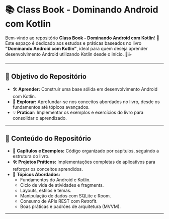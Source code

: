 # 📚 **Class Book - Dominando Android com Kotlin**

Bem-vindo ao repositório **Class Book - Dominando Android com Kotlin**! 🚀 Este espaço é dedicado aos estudos e práticas baseados no livro **"Dominando Android com Kotlin"**, ideal para quem deseja aprender desenvolvimento Android utilizando Kotlin desde o início. 📱☕

---

## 🎯 **Objetivo do Repositório**

- 🛠️ **Aprender:** Construir uma base sólida em desenvolvimento Android com Kotlin.
- 📖 **Explorar:** Aprofundar-se nos conceitos abordados no livro, desde os fundamentos até tópicos avançados.
- 💡 **Praticar:** Implementar os exemplos e exercícios do livro para consolidar o aprendizado.

---

## 📂 **Conteúdo do Repositório**

- 📝 **Capítulos e Exemplos:** Código organizado por capítulos, seguindo a estrutura do livro.
- 🛠️ **Projetos Práticos:** Implementações completas de aplicativos para reforçar os conceitos aprendidos.
- 🔧 **Tópicos Abordados:**
  - Fundamentos do Android e Kotlin.
  - Ciclo de vida de atividades e fragments.
  - Layouts, estilos e temas.
  - Manipulação de dados com SQLite e Room.
  - Consumo de APIs REST com Retrofit.
  - Boas práticas e padrões de arquitetura (MVVM).

---
